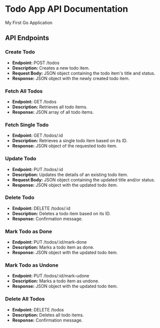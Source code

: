 # Todo App API Documentation
My First Go Application

## API Endpoints

### Create Todo
- **Endpoint:** POST /todos
- **Description:** Creates a new todo item.
- **Request Body:** JSON object containing the todo item's title and status.
- **Response:** JSON object with the newly created todo item.

### Fetch All Todos
- **Endpoint:** GET /todos
- **Description:** Retrieves all todo items.
- **Response:** JSON array of all todo items.

### Fetch Single Todo
- **Endpoint:** GET /todos/:id
- **Description:** Retrieves a single todo item based on its ID.
- **Response:** JSON object of the requested todo item.

### Update Todo
- **Endpoint:** PUT /todos/:id
- **Description:** Updates the details of an existing todo item.
- **Request Body:** JSON object containing the updated title and/or status.
- **Response:** JSON object with the updated todo item.

### Delete Todo
- **Endpoint:** DELETE /todos/:id
- **Description:** Deletes a todo item based on its ID.
- **Response:** Confirmation message.

### Mark Todo as Done
- **Endpoint:** PUT /todos/:id/mark-done
- **Description:** Marks a todo item as done.
- **Response:** JSON object with the updated todo item.

### Mark Todo as Undone
- **Endpoint:** PUT /todos/:id/mark-udone
- **Description:** Marks a todo item as undone.
- **Response:** JSON object with the updated todo item.

### Delete All Todos
- **Endpoint:** DELETE /todos
- **Description:** Deletes all todo items.
- **Response:** Confirmation message.
